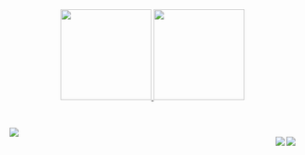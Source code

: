 <div align="center">
  <a href="https://github.com/eduzin3983">
  <img height="160em" src="https://github-readme-stats.vercel.app/api?username=eduzin3983&show_icons=true&theme=github_dark&include_all_yearly_contributions=true&count_private=true"/>
  <img height="160em" src="https://github-readme-stats.vercel.app/api/top-langs/?username=eduzin3983&layout=compact&langs_count=7&theme=github_dark"/>
</div>

##

<div style="display: inline_block"><br> 
  <img src="https://skillicons.dev/icons?i=git,github,c,python,html,css,javascript,ps,&perline=5" /><br>
  <a href="https://discord.gg/434066604742148106" class="fa-brands fa-discord"><img align="right" src="https://skillicons.dev/icons?i=discord"></a> 
  <a href="https://www.linkedin.com/in/eduardo-kairalla-74aa62289/" target="_blank"><img align="right" src="https://skillicons.dev/icons?i=linkedin"></a>
</div>

##
